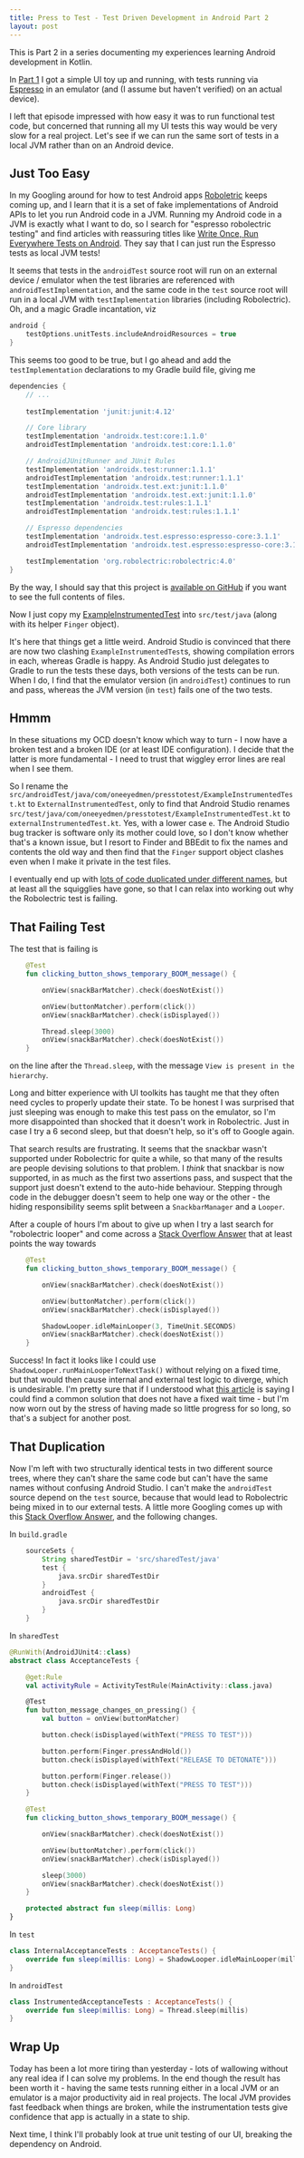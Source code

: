 ```yaml
---
title: Press to Test - Test Driven Development in Android Part 2
layout: post
---
```


This is Part 2 in a series documenting my experiences learning Android development in Kotlin.

In [Part 1](press-to-test-part-1.html) I got a simple UI toy up and running, with tests running via [Espresso](https://developer.android.com/training/testing/espresso) in an emulator (and (I assume but haven't verified) on an actual device).

I left that episode impressed with how easy it was to run functional test code, but concerned that running all my UI tests this way would be very slow for a real project. Let's see if we can run the same sort of tests in a local JVM rather than on an Android device.   

## Just Too Easy

In my Googling around for how to test Android apps [Roboletric](http://robolectric.org/) keeps coming up, and I learn that it is a set of fake implementations of Android APIs to let you run Android code in a JVM. Running my Android code in a JVM is exactly what I want to do, so I search for "espresso robolectric testing" and find articles with reassuring titles like [Write Once, Run Everywhere Tests on Android](https://medium.com/androiddevelopers/write-once-run-everywhere-tests-on-android-88adb2ba20c5). They say that I can just run the Espresso tests as local JVM tests!

It seems that tests in the `androidTest` source root will run on an external device / emulator when the test libraries are referenced with `androidTestImplementation`, and the same code in the `test` source root will run in a local JVM with `testImplementation` libraries (including Robolectric). Oh, and a magic Gradle incantation, viz 

```groovy
android {
    testOptions.unitTests.includeAndroidResources = true
}
```

This seems too good to be true, but I go ahead and add the `testImplementation` declarations to my Gradle build file, giving me

```groovy
dependencies {
    // ...
    
    testImplementation 'junit:junit:4.12'

    // Core library
    testImplementation 'androidx.test:core:1.1.0'
    androidTestImplementation 'androidx.test:core:1.1.0'

    // AndroidJUnitRunner and JUnit Rules
    testImplementation 'androidx.test:runner:1.1.1'
    androidTestImplementation 'androidx.test:runner:1.1.1'
    testImplementation 'androidx.test.ext:junit:1.1.0'
    androidTestImplementation 'androidx.test.ext:junit:1.1.0'
    testImplementation 'androidx.test:rules:1.1.1'
    androidTestImplementation 'androidx.test:rules:1.1.1'

    // Espresso dependencies
    testImplementation 'androidx.test.espresso:espresso-core:3.1.1'
    androidTestImplementation 'androidx.test.espresso:espresso-core:3.1.1'

    testImplementation 'org.robolectric:robolectric:4.0'
}
```

By the way, I should say that this project is [available on GitHub](https://github.com/dmcg/PressToTest) if you want to see the full contents of files.

Now I just copy my [ExampleInstrumentedTest](https://github.com/dmcg/PressToTest/blob/1c92240b7a52d83c82102f760a07cb0ce9a82a74/app/src/androidTest/java/com/oneeeyedmen/presstotest/ExampleInstrumentedTest.kt) into `src/test/java` (along with its helper `Finger` object).

It's here that things get a little weird. Android Studio is convinced that there are now two clashing `ExampleInstrumentedTest`s, showing compilation errors in each, whereas Gradle is happy. As Android Studio just delegates to Gradle to run the tests these days, both versions of the tests can be run. When I do, I find that the emulator version (in `androidTest`) continues to run and pass, whereas the JVM version (in `test`) fails one of the two tests.

## Hmmm

In these situations my OCD doesn't know which way to turn - I now have a broken test and a broken IDE (or at least IDE configuration). I decide that the latter is more fundamental - I need to trust that wiggley error lines are real when I see them.

So I rename the `src/androidTest/java/com/oneeyedmen/presstotest/ExampleInstrumentedTest.kt` to `ExternalInstrumentedTest`, only to find that Android Studio renames `src/test/java/com/oneeyedmen/presstotest/ExampleInstrumentedTest.kt` to `externalInstrumentedTest.kt`. Yes, with a lower case `e`. The Android Studio bug tracker is software only its mother could love, so I don't know whether that's a known issue, but I resort to Finder and BBEdit to fix the names and contents the old way and then find that the `Finger` support object clashes even when I make it private in the test files.

I eventually end up with [lots of code duplicated under different names](https://github.com/dmcg/PressToTest/commit/732f14dd749f308e71fb31a3a7b690b67ba585c2), but at least all the squigglies have gone, so that I can relax into working out why the Robolectric test is failing.  

## That Failing Test

The test that is failing is

```kotlin
    @Test
    fun clicking_button_shows_temporary_BOOM_message() {

        onView(snackBarMatcher).check(doesNotExist())

        onView(buttonMatcher).perform(click())
        onView(snackBarMatcher).check(isDisplayed())

        Thread.sleep(3000)
        onView(snackBarMatcher).check(doesNotExist())
    }
``` 

on the line after the `Thread.sleep`, with the message `View is present in the hierarchy`.

Long and bitter experience with UI toolkits has taught me that they often need cycles to properly update their state. To be honest I was surprised that just sleeping was enough to make this test pass on the emulator, so I'm more disappointed than shocked that it doesn't work in Robolectric. Just in case I try a 6 second sleep, but that doesn't help, so it's off to Google again.

That search results are frustrating. It seems that the snackbar wasn't supported under Robolectric for quite a while, so that many of the results are people devising solutions to that problem. I *think* that snackbar is now supported, in as much as the first two assertions pass, and suspect that the support just doesn't extend to the auto-hide behaviour. Stepping through code in the debugger doesn't seem to help one way or the other - the hiding responsibility seems split between a `SnackbarManager` and a `Looper`.

After a couple of hours I'm about to give up when I try a last search for "robolectric looper" and come across a [Stack Overflow Answer](https://stackoverflow.com/questions/34086857/robolectric-run-looper-of-handler-in-my-case) that at least points the way towards

```kotlin
    @Test
    fun clicking_button_shows_temporary_BOOM_message() {

        onView(snackBarMatcher).check(doesNotExist())

        onView(buttonMatcher).perform(click())
        onView(snackBarMatcher).check(isDisplayed())

        ShadowLooper.idleMainLooper(3, TimeUnit.SECONDS)
        onView(snackBarMatcher).check(doesNotExist())
    }
```  

Success! In fact it looks like I could use `ShadowLooper.runMainLooperToNextTask()` without relying on a fixed time, but that would then cause internal and external test logic to diverge, which is undesirable. I'm pretty sure that if I understood what [this article](https://medium.com/azimolabs/wait-for-it-idlingresource-and-conditionwatcher-602055f32356) is saying I could find a common solution that does not have a fixed wait time - but I'm now worn out by the stress of having made so little progress for so long, so that's a subject for another post.

## That Duplication

Now I'm left with two structurally identical tests in two different source trees, where they can't share the same code but can't have the same names without confusing Android Studio.  I can't make the `androidTest` source depend on the `test` source, because that would lead to Robolectric being mixed in to our external tests. A little more Googling comes up with this [Stack Overflow Answer](https://stackoverflow.com/a/37882557/97777), and the following changes.

In `build.gradle`

```groovy
    sourceSets {
        String sharedTestDir = 'src/sharedTest/java'
        test {
            java.srcDir sharedTestDir
        }
        androidTest {
            java.srcDir sharedTestDir
        }
    }
```

In `sharedTest`

```kotlin
@RunWith(AndroidJUnit4::class)
abstract class AcceptanceTests {

    @get:Rule
    val activityRule = ActivityTestRule(MainActivity::class.java)

    @Test
    fun button_message_changes_on_pressing() {
        val button = onView(buttonMatcher)

        button.check(isDisplayed(withText("PRESS TO TEST")))

        button.perform(Finger.pressAndHold())
        button.check(isDisplayed(withText("RELEASE TO DETONATE")))

        button.perform(Finger.release())
        button.check(isDisplayed(withText("PRESS TO TEST")))
    }

    @Test
    fun clicking_button_shows_temporary_BOOM_message() {

        onView(snackBarMatcher).check(doesNotExist())

        onView(buttonMatcher).perform(click())
        onView(snackBarMatcher).check(isDisplayed())

        sleep(3000)
        onView(snackBarMatcher).check(doesNotExist())
    }

    protected abstract fun sleep(millis: Long)
}
```

In `test`

```kotlin
class InternalAcceptanceTests : AcceptanceTests() {
    override fun sleep(millis: Long) = ShadowLooper.idleMainLooper(millis, TimeUnit.MILLISECONDS)
}
```

In `androidTest`

```kotlin
class InstrumentedAcceptanceTests : AcceptanceTests() {
    override fun sleep(millis: Long) = Thread.sleep(millis)
}
```

## Wrap Up

Today has been a lot more tiring than yesterday - lots of wallowing without any real idea if I can solve my problems. In the end though the result has been worth it - having the same tests running either in a local JVM or an emulator is a major productivity aid in real projects. The local JVM provides fast feedback when things are broken, while the instrumentation tests give confidence that app is actually in a state to ship.

Next time, I think I'll probably look at true unit testing of our UI, breaking the dependency on Android.